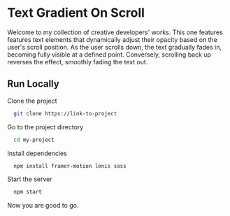 
# Text Gradient On Scroll

Welcome to my collection of creative developers' works. This one features features text elements that dynamically adjust their opacity based on the user's scroll position. As the user scrolls down, the text gradually fades in, becoming fully visible at a defined point. Conversely, scrolling back up reverses the effect, smoothly fading the text out.

## Run Locally

Clone the project

```bash
  git clone https://link-to-project
```

Go to the project directory

```bash
  cd my-project
```

Install dependencies

```bash
  npm install framer-motion lenis sass
```

Start the server

```bash
  npm start
```

Now you are good to go.
